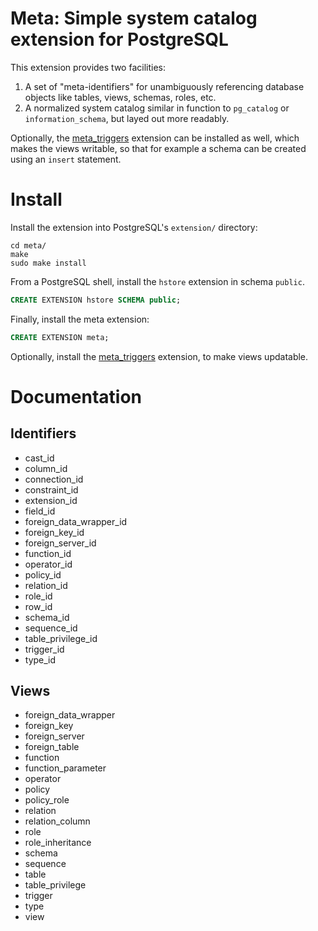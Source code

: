 # Meta: Simple system catalog extension for PostgreSQL

This extension provides two facilities:

1. A set of "meta-identifiers" for unambiguously referencing database objects like tables, views, schemas, roles, etc.
2. A normalized system catalog similar in function to `pg_catalog` or `information_schema`, but layed out more readably.

Optionally, the [meta_triggers](https://github.com/aquametalabs/meta_triggers) extension can be installed as well, which makes the views writable, so that for example a schema can be created using an `insert` statement.

# Install

Install the extension into PostgreSQL's `extension/` directory:
```shell
cd meta/
make
sudo make install
```

From a PostgreSQL shell, install the `hstore` extension in schema `public`.

```sql
CREATE EXTENSION hstore SCHEMA public;
```

Finally, install the meta extension:
```sql
CREATE EXTENSION meta;
```

Optionally, install the [meta_triggers](https://github.com/aquametalabs/meta_triggers) extension, to make views updatable.

# Documentation

## Identifiers

- cast_id
- column_id
- connection_id
- constraint_id
- extension_id
- field_id
- foreign_data_wrapper_id
- foreign_key_id
- foreign_server_id
- function_id
- operator_id
- policy_id
- relation_id
- role_id
- row_id
- schema_id
- sequence_id
- table_privilege_id
- trigger_id
- type_id

## Views

- foreign_data_wrapper
- foreign_key
- foreign_server
- foreign_table
- function
- function_parameter
- operator
- policy
- policy_role
- relation
- relation_column
- role
- role_inheritance
- schema
- sequence
- table
- table_privilege
- trigger
- type
- view
